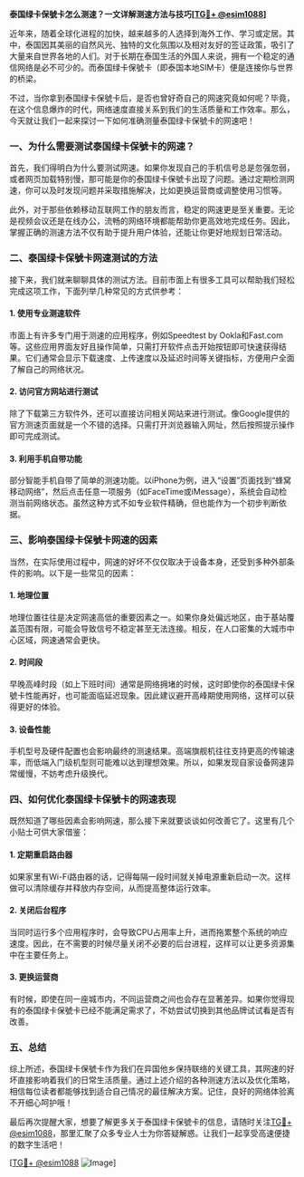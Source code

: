 **泰国绿卡保號卡怎么测速？一文详解测速方法与技巧[[TG💪+ @esim1088](https://t.me/s/esim1088)]**

近年来，随着全球化进程的加快，越来越多的人选择到海外工作、学习或定居。其中，泰国因其美丽的自然风光、独特的文化氛围以及相对友好的签证政策，吸引了大量来自世界各地的人们。对于长期在泰国生活的外国人来说，拥有一个稳定的通信网络是必不可少的。而泰国绿卡保號卡（即泰国本地SIM卡）便是连接你与世界的桥梁。

不过，当你拿到泰国绿卡保號卡后，是否也曾好奇自己的网速究竟如何呢？毕竟，在这个信息爆炸的时代，网络速度直接关系到我们的生活质量和工作效率。那么，今天就让我们一起来探讨一下如何准确测量泰国绿卡保號卡的网速吧！

### **一、为什么需要测试泰国绿卡保號卡的网速？**

首先，我们得明白为什么要测试网速。如果你发现自己的手机信号总是忽强忽弱，或者网页加载特别慢，那可能是你的泰国绿卡保號卡出现了问题。通过定期检测网速，你可以及时发现问题并采取措施解决，比如更换运营商或调整使用习惯等。

此外，对于那些依赖移动互联网工作的朋友而言，稳定的网速更是至关重要。无论是视频会议还是在线办公，流畅的网络环境都能帮助你更高效地完成任务。因此，掌握正确的测速方法不仅有助于提升用户体验，还能让你更好地规划日常活动。

### **二、泰国绿卡保號卡网速测试的方法**

接下来，我们就来聊聊具体的测试方法。目前市面上有很多工具可以帮助我们轻松完成这项工作，下面列举几种常见的方式供参考：

#### **1. 使用专业测速软件**
市面上有许多专门用于测速的应用程序，例如Speedtest by Ookla和Fast.com等。这些应用界面友好且操作简单，只需打开软件点击开始按钮即可快速获得结果。它们通常会显示下载速度、上传速度以及延迟时间等关键指标，方便用户全面了解自己的网络状况。

#### **2. 访问官方网站进行测试**
除了下载第三方软件外，还可以直接访问相关网站来进行测试。像Google提供的官方测速页面就是一个不错的选择。只需打开浏览器输入网址，然后按照提示操作即可完成测试。

#### **3. 利用手机自带功能**
部分智能手机自带了简单的测速功能。以iPhone为例，进入“设置”页面找到“蜂窝移动网络”，然后点击任意一项服务（如FaceTime或iMessage），系统会自动检测当前网络状态。虽然这种方式不如专业软件精确，但也能作为一个初步判断依据。

### **三、影响泰国绿卡保號卡网速的因素**

当然，在实际使用过程中，网速的好坏不仅仅取决于设备本身，还受到多种外部条件的影响。以下是一些常见的因素：

#### **1. 地理位置**
地理位置往往是决定网速高低的重要因素之一。如果你身处偏远地区，由于基站覆盖范围有限，可能会导致信号不稳定甚至无法连接。相反，在人口密集的大城市中心区域，网速通常会更快。

#### **2. 时间段**
早晚高峰时段（如上下班时间）通常是网络拥堵的时候，这时即使你的泰国绿卡保號卡性能再好，也可能面临延迟现象。因此建议避开高峰期使用网络，这样可以获得更好的体验。

#### **3. 设备性能**
手机型号及硬件配置也会影响最终的测速结果。高端旗舰机往往支持更高的传输速率，而低端入门级机型则可能难以达到理想效果。所以，如果发现自家设备网速异常缓慢，不妨考虑升级换代。

### **四、如何优化泰国绿卡保號卡的网速表现**

既然知道了哪些因素会影响网速，那么接下来就要谈谈如何改善它了。这里有几个小贴士可供大家借鉴：

#### **1. 定期重启路由器**
如果家里有Wi-Fi路由器的话，记得每隔一段时间就关掉电源重新启动一次。这样做可以清除缓存并释放内存空间，从而提高整体运行效率。

#### **2. 关闭后台程序**
当同时运行多个应用程序时，会导致CPU占用率上升，进而拖累整个系统的响应速度。因此，在不需要的时候尽量关闭不必要的后台进程，这样可以让更多资源集中在主要任务上。

#### **3. 更换运营商**
有时候，即使在同一座城市内，不同运营商之间也会存在显著差异。如果你觉得现有的泰国绿卡保號卡已经不能满足需求了，不妨尝试切换到其他品牌试试看是否有改善。

### **五、总结**

综上所述，泰国绿卡保號卡作为我们在异国他乡保持联络的关键工具，其网速的好坏直接影响着我们的日常生活质量。通过上述介绍的各种测速方法以及优化策略，相信每位读者都能够找到适合自己情况的最佳解决方案。记住，良好的网络体验离不开细心呵护哦！

最后再次提醒大家，想要了解更多关于泰国绿卡保號卡的信息，请随时关注[TG💪+ @esim1088](https://t.me/s/esim1088)，那里汇聚了众多专业人士为你答疑解惑。让我们一起享受高速便捷的数字生活吧！

[[TG💪+ @esim1088](https://t.me/s/esim1088) ![Image](https://i.postimg.cc/4NQfJmqS/Snipaste-2025-05-13-00-14-12.png)]